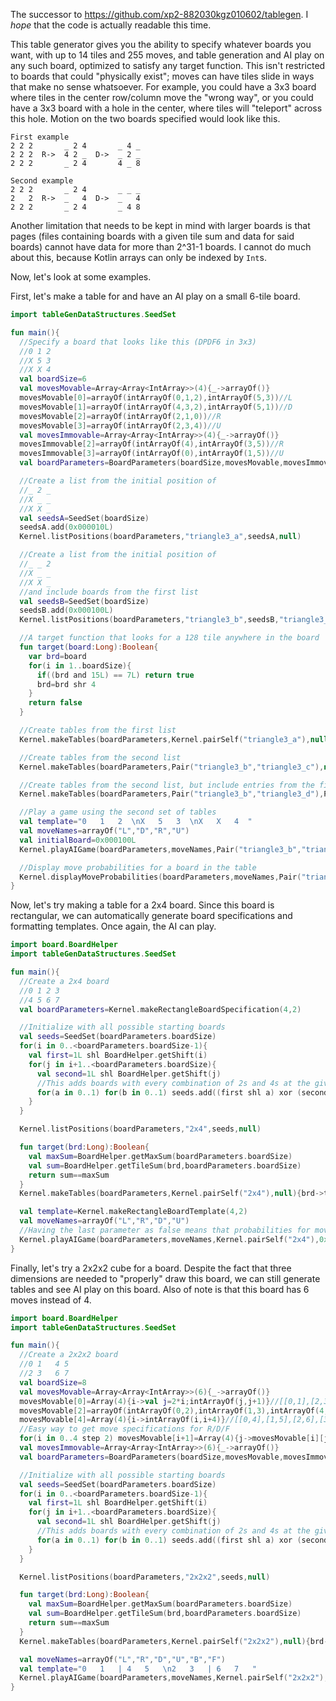 The successor to https://github.com/xp2-882030kgz010602/tablegen.
I *hope* that the code is actually readable this time.

This table generator gives you the ability to specify whatever boards you want, with up to 14 tiles and 255 moves,
and table generation and AI play on any such board, optimized to satisfy any target function.
This isn't restricted to boards that could "physically exist";
moves can have tiles slide in ways that make no sense whatsoever.
For example, you could have a 3x3 board where tiles in the center row/column
move the "wrong way", or you could have a 3x3 board with a hole in the center,
where tiles will "teleport" across this hole.
Motion on the two boards specified would look like this.
```
First example
2 2 2       _ 2 4       _ 4 _
2 2 2  R->  4 2 _  D->  _ 2 _
2 2 2       _ 2 4       4 _ 8

Second example
2 2 2       _ 2 4       _ _ _
2   2  R->  _   4  D->  _   4
2 2 2       _ 2 4       _ 4 8
```
Another limitation that needs to be kept in mind with larger boards is that
pages (files containing boards with a given tile sum and data for said boards)
cannot have data for more than 2^31-1 boards. I cannot do much about this,
because Kotlin arrays can only be indexed by `Int`s.

Now, let's look at some examples.

First, let's make a table for and have an AI play on a small 6-tile board.
```kotlin
import tableGenDataStructures.SeedSet

fun main(){
  //Specify a board that looks like this (DPDF6 in 3x3)
  //0 1 2
  //X 5 3
  //X X 4
  val boardSize=6
  val movesMovable=Array<Array<IntArray>>(4){_->arrayOf()}
  movesMovable[0]=arrayOf(intArrayOf(0,1,2),intArrayOf(5,3))//L
  movesMovable[1]=arrayOf(intArrayOf(4,3,2),intArrayOf(5,1))//D
  movesMovable[2]=arrayOf(intArrayOf(2,1,0))//R
  movesMovable[3]=arrayOf(intArrayOf(2,3,4))//U
  val movesImmovable=Array<Array<IntArray>>(4){_->arrayOf()}
  movesImmovable[2]=arrayOf(intArrayOf(4),intArrayOf(3,5))//R
  movesImmovable[3]=arrayOf(intArrayOf(0),intArrayOf(1,5))//U
  val boardParameters=BoardParameters(boardSize,movesMovable,movesImmovable)

  //Create a list from the initial position of
  //_ 2 _
  //X _ _
  //X X _
  val seedsA=SeedSet(boardSize)
  seedsA.add(0x000010L)
  Kernel.listPositions(boardParameters,"triangle3_a",seedsA,null)

  //Create a list from the initial position of
  //_ _ 2
  //X _ _
  //X X _
  //and include boards from the first list
  val seedsB=SeedSet(boardSize)
  seedsB.add(0x000100L)
  Kernel.listPositions(boardParameters,"triangle3_b",seedsB,"triangle3_a")

  //A target function that looks for a 128 tile anywhere in the board
  fun target(board:Long):Boolean{
    var brd=board
    for(i in 1..boardSize){
      if((brd and 15L) == 7L) return true
      brd=brd shr 4
    }
    return false
  }

  //Create tables from the first list
  Kernel.makeTables(boardParameters,Kernel.pairSelf("triangle3_a"),null){brd->target(brd)}

  //Create tables from the second list
  Kernel.makeTables(boardParameters,Pair("triangle3_b","triangle3_c"),null){brd->target(brd)}

  //Create tables from the second list, but include entries from the first table whenever possible, saving computing time
  Kernel.makeTables(boardParameters,Pair("triangle3_b","triangle3_d"),Pair("triangle3_b","triangle3_c")){brd->target(brd)}

  //Play a game using the second set of tables
  val template="0   1   2  \nX   5   3  \nX   X   4  "
  val moveNames=arrayOf("L","D","R","U")
  val initialBoard=0x000100L
  Kernel.playAIGame(boardParameters,moveNames,Pair("triangle3_b","triangle3_d"),initialBoard,template,true)

  //Display move probabilities for a board in the table
  Kernel.displayMoveProbabilities(boardParameters,moveNames,Pair("triangle3_b","triangle3_d"),0x622101L)
}
```
Now, let's try making a table for a 2x4 board. Since this board is rectangular,
we can automatically generate board specifications and formatting templates.
Once again, the AI can play.
```kotlin
import board.BoardHelper
import tableGenDataStructures.SeedSet

fun main(){
  //Create a 2x4 board
  //0 1 2 3
  //4 5 6 7
  val boardParameters=Kernel.makeRectangleBoardSpecification(4,2)

  //Initialize with all possible starting boards
  val seeds=SeedSet(boardParameters.boardSize)
  for(i in 0..<boardParameters.boardSize-1){
    val first=1L shl BoardHelper.getShift(i)
    for(j in i+1..<boardParameters.boardSize){
      val second=1L shl BoardHelper.getShift(j)
      //This adds boards with every combination of 2s and 4s at the given indices
      for(a in 0..1) for(b in 0..1) seeds.add((first shl a) xor (second shl b))
    }
  }

  Kernel.listPositions(boardParameters,"2x4",seeds,null)

  fun target(brd:Long):Boolean{
    val maxSum=BoardHelper.getMaxSum(boardParameters.boardSize)
    val sum=BoardHelper.getTileSum(brd,boardParameters.boardSize)
    return sum==maxSum
  }
  Kernel.makeTables(boardParameters,Kernel.pairSelf("2x4"),null){brd->target(brd)}

  val template=Kernel.makeRectangleBoardTemplate(4,2)
  val moveNames=arrayOf("L","R","D","U")
  //Having the last parameter as false means that probabilities for moves other than the optimal move aren't shown
  Kernel.playAIGame(boardParameters,moveNames,Kernel.pairSelf("2x4"),0x10000001L,template,false)
}
```
Finally, let's try a 2x2x2 cube for a board. Despite the fact that three dimensions are needed to "properly" draw this board,
we can still generate tables and see AI play on this board. Also of note is that this board has 6 moves instead of 4.
```kotlin
import board.BoardHelper
import tableGenDataStructures.SeedSet

fun main(){
  //Create a 2x2x2 board
  //0 1   4 5
  //2 3   6 7
  val boardSize=8
  val movesMovable=Array<Array<IntArray>>(6){_->arrayOf()}
  movesMovable[0]=Array(4){i->val j=2*i;intArrayOf(j,j+1)}//[[0,1],[2,3],[4,5],[6,7]] (L)
  movesMovable[2]=arrayOf(intArrayOf(0,2),intArrayOf(1,3),intArrayOf(4,5),intArrayOf(6,7))//U
  movesMovable[4]=Array(4){i->intArrayOf(i,i+4)}//[[0,4],[1,5],[2,6],[3,7]] (B)
  //Easy way to get move specifications for R/D/F
  for(i in 0..4 step 2) movesMovable[i+1]=Array(4){j->movesMovable[i][j].reversedArray()}
  val movesImmovable=Array<Array<IntArray>>(6){_->arrayOf()}
  val boardParameters=BoardParameters(boardSize,movesMovable,movesImmovable)

  //Initialize with all possible starting boards
  val seeds=SeedSet(boardParameters.boardSize)
  for(i in 0..<boardParameters.boardSize-1){
    val first=1L shl BoardHelper.getShift(i)
    for(j in i+1..<boardParameters.boardSize){
      val second=1L shl BoardHelper.getShift(j)
      //This adds boards with every combination of 2s and 4s at the given indices
      for(a in 0..1) for(b in 0..1) seeds.add((first shl a) xor (second shl b))
    }
  }

  Kernel.listPositions(boardParameters,"2x2x2",seeds,null)

  fun target(brd:Long):Boolean{
    val maxSum=BoardHelper.getMaxSum(boardParameters.boardSize)
    val sum=BoardHelper.getTileSum(brd,boardParameters.boardSize)
    return sum==maxSum
  }
  Kernel.makeTables(boardParameters,Kernel.pairSelf("2x2x2"),null){brd->target(brd)}

  val moveNames=arrayOf("L","R","D","U","B","F")
  val template="0   1   | 4   5   \n2   3   | 6   7   "
  Kernel.playAIGame(boardParameters,moveNames,Kernel.pairSelf("2x2x2"),0x10000001L,template,true)
}
```
